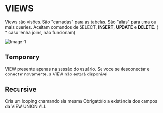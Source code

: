 # VIEWS 

Views são visões.
São "camadas" para as tabelas.
São "alias" para uma ou mais queries.
Aceitam comandos de SELECT, **INSERT**, **UPDATE** e **DELETE**. ( * caso tenha joins, não funcionam)

![Image-1]()

## Temporary
VIEW presente apenas na sessão do usuário.
Se voce se desconectar e conectar novamente, a VIEW não estará disponível

## Recursive
Cria um looping chamando ela mesma
Obrigatório a existência dos campos da VIEW
UNION ALL
